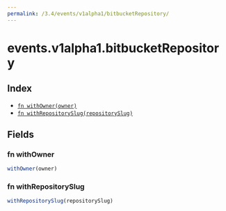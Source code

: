 ```yaml
---
permalink: /3.4/events/v1alpha1/bitbucketRepository/
---
```


# events.v1alpha1.bitbucketRepository



## Index

* [`fn withOwner(owner)`](#fn-withowner)
* [`fn withRepositorySlug(repositorySlug)`](#fn-withrepositoryslug)

## Fields

### fn withOwner

```ts
withOwner(owner)
```



### fn withRepositorySlug

```ts
withRepositorySlug(repositorySlug)
```

